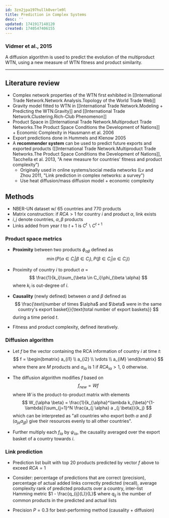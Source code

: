 ```yaml
---
id: 3zn2jpa197hullk0verlm9l
title: Prediction in Complex Systems
desc: ''
updated: 1741917148120
created: 1740547406155
---
```



### Vidmer et al., 2015

A diffusion algorithm is used to predict the evolution of the multiproduct WTN, using a new measure of WTN fitness and product similarity.

***

## Literature review

- Complex network properties of the WTN first exhibited in [[International Trade Network.Network Analysis.Topology of the World Trade Web]]
- Gravity model fitted to WTN in [[International Trade Network.Modeling + Predicting the WTN.Gravity]] and [[International Trade Network.Clustering.Rich-Club Phenomenon]]
- Product Space in [[International Trade Network.Multiproduct Trade Networks.The Product Space Conditions the Development of Nations]] + Economic Complexity in Hausmann et al. 2006
- Export predictions done in Hummels and Klenow 2005
- A **recommender system** can be used to predict future exports and exported products ([[International Trade Network.Multiproduct Trade Networks.The Product Space Conditions the Development of Nations]], Tacchella et al. 2013, "A new measure for countries' fitness and product complexity")
    - Originally used in online systems/social media networks (Lv and Zhou 2011, "Link prediction in complex networks: a survey")
    - Use heat diffusion/mass diffusion model + economic complexity

## Methods

- NBER-UN dataset w/ 65 countries and 770 products
- Matrix construction: if $RCA > 1$ for country $i$ and product $\alpha$, link exists
- $i,j$ denote countries, $\alpha,\beta$ products
- Links added from year $t$ to $t+1$ is $C^t \backslash C^{t+1}$

### Product space metrics

- **Proximity** between two products $\phi_{\alpha\beta}$ defined as
$$
\min (P(\alpha \in C_i | \beta \in C_i), P(\beta \in C_i | \alpha \in C_i))
$$
- Proximity of country $i$ to product $\alpha$ =
$$
\frac{1}{k_i}\sum_{\beta \in C_i}\phi_{\beta \alpha}
$$
where $k_i$ is out-degree of $i$.

- **Causality** (newly defined) between $\alpha$ and $\beta$ defined as
$$
\frac{\text{number of times $\alpha$ and $\beta$ were in the same country's export basket}}{\text{total number of export baskets}}
$$
during a time period $t$.
- Fitness and product complexity, defined iteratively.

### Diffusion algorithm

- Let $f$ be the vector containing the RCA information of country $i$ at time $t$: 
$$
f = \begin{bmatrix}
a_{i1} \\
a_{i2} \\
\vdots \\
a_{iM}
\end{bmatrix}
$$
where there are $M$ products and $a_{i\alpha}$ is $1$ if $RCA_{i\alpha} > 1$, $0$ otherwise.

- The diffusion algorithm modifies $f$ based on
$$
f_{new} = Wf
$$
where $W$ is the product-to-product matrix with elements
$$
W_{\alpha \beta} = \frac{1}{k_{\alpha}^\lambda k_{\beta}^{1-\lambda}}\sum_{j=1}^N \frac{a_{j \alpha} a _{j \beta}}{k_j}
$$
which can be interpreted as "all countries who export both $\alpha$ and $\beta$ ($a_{j\alpha} a_{j\beta}$) give their resources evenly to all other countries".
- Further multiply each $f_{i\alpha}$ by $\psi_{i\alpha}$, the causality averaged over the export basket of a country towards $i$.

### Link prediction

- Prediction list built with top 20 products predicted by vector $f$ above to exceed $RCA = 1$
- Consider: percentage of predictions that are correct (precision), percentage of actual added links correctly predicted (recall), average complexity rank of predicted products over a country, inter-list Hamming metric $1 - \frac{q_{ij}(L)}{L}$ where $q_{ij}$ is the number of common products in the predicted and actual lists

- Precision $P = 0.3$ for best-performing method (causality + diffusion)

